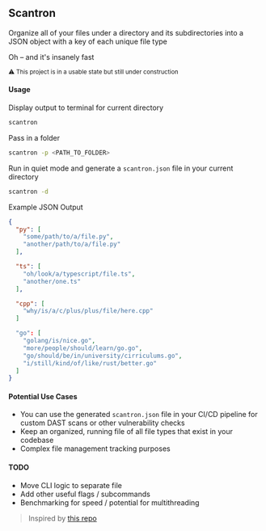 ## Scantron

Organize all of your files under a directory and its subdirectories into a JSON object with a key of each unique file type

Oh – and it's insanely fast

<sub>⚠️ This project is in a usable state but still under construction</sub>

#### Usage

Display output to terminal for current directory

```bash
scantron
```

Pass in a folder

```bash
scantron -p <PATH_TO_FOLDER>
```

Run in quiet mode and generate a `scantron.json` file in your current directory

```bash
scantron -d
```

Example JSON Output

```json
{
  "py": [
    "some/path/to/a/file.py",
    "another/path/to/a/file.py"
  ],

  "ts": [
    "oh/look/a/typescript/file.ts",
    "another/one.ts"
  ],

  "cpp": [
    "why/is/a/c/plus/plus/file/here.cpp"
  ]

  "go": [
    "golang/is/nice.go",
    "more/people/should/learn/go.go",
    "go/should/be/in/university/cirriculums.go",
    "i/still/kind/of/like/rust/better.go"
  ]
}
```

#### Potential Use Cases

* You can use the generated `scantron.json` file in your CI/CD pipeline for custom DAST scans or other vulnerability checks
* Keep an organized, running file of all file types that exist in your codebase
* Complex file management tracking purposes

#### TODO

* Move CLI logic to separate file
* Add other useful flags / subcommands
* Benchmarking for speed / potential for multithreading

> Inspired by [this repo](https://github.com/saarthdeshpande/github-repo-parser)
